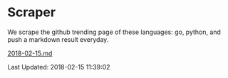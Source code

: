 # Scraper

We scrape the github trending page of these languages: go, python, and push a markdown result everyday.

[2018-02-15.md](https://github.com/borays/Scraper/blob/master/2018-02-15.md)

Last Updated: 2018-02-15 11:39:02
